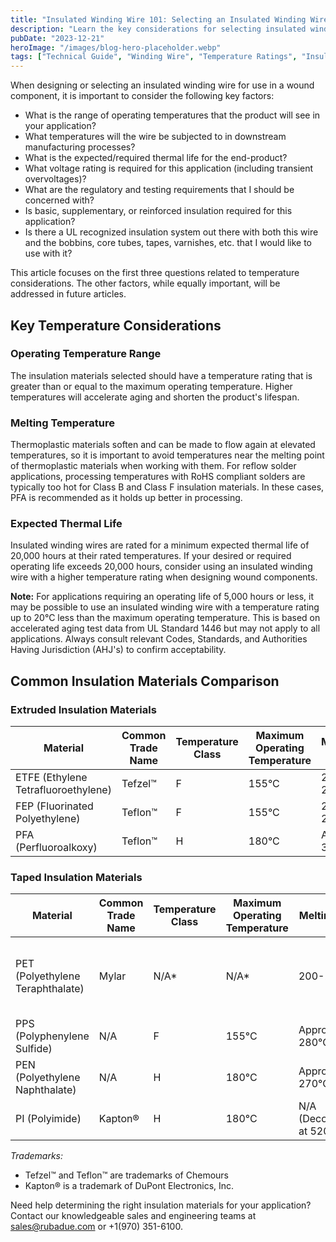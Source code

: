 ```yaml
---
title: "Insulated Winding Wire 101: Selecting an Insulated Winding Wire Part I: Temperature Ratings"
description: "Learn the key considerations for selecting insulated winding wire, focusing on temperature ratings, operating ranges, and thermal life expectations."
pubDate: "2023-12-21"
heroImage: "/images/blog-hero-placeholder.webp"
tags: ["Technical Guide", "Winding Wire", "Temperature Ratings", "Insulation"]
---
```


When designing or selecting an insulated winding wire for use in a wound component, it is important to consider the following key factors:

- What is the range of operating temperatures that the product will see in your application?
- What temperatures will the wire be subjected to in downstream manufacturing processes?
- What is the expected/required thermal life for the end-product?
- What voltage rating is required for this application (including transient overvoltages)?
- What are the regulatory and testing requirements that I should be concerned with?
- Is basic, supplementary, or reinforced insulation required for this application?
- Is there a UL recognized insulation system out there with both this wire and the bobbins, core tubes, tapes, varnishes, etc. that I would like to use with it?

This article focuses on the first three questions related to temperature considerations. The other factors, while equally important, will be addressed in future articles.

## Key Temperature Considerations

### Operating Temperature Range
The insulation materials selected should have a temperature rating that is greater than or equal to the maximum operating temperature. Higher temperatures will accelerate aging and shorten the product's lifespan.

### Melting Temperature
Thermoplastic materials soften and can be made to flow again at elevated temperatures, so it is important to avoid temperatures near the melting point of thermoplastic materials when working with them. For reflow solder applications, processing temperatures with RoHS compliant solders are typically too hot for Class B and Class F insulation materials. In these cases, PFA is recommended as it holds up better in processing.

### Expected Thermal Life
Insulated winding wires are rated for a minimum expected thermal life of 20,000 hours at their rated temperatures. If your desired or required operating life exceeds 20,000 hours, consider using an insulated winding wire with a higher temperature rating when designing wound components.

**Note:** For applications requiring an operating life of 5,000 hours or less, it may be possible to use an insulated winding wire with a temperature rating up to 20°C less than the maximum operating temperature. This is based on accelerated aging test data from UL Standard 1446 but may not apply to all applications. Always consult relevant Codes, Standards, and Authorities Having Jurisdiction (AHJ's) to confirm acceptability.

## Common Insulation Materials Comparison

### Extruded Insulation Materials

| Material | Common Trade Name | Temperature Class | Maximum Operating Temperature | Melting Point |
|----------|------------------|-------------------|----------------------------|---------------|
| ETFE (Ethylene Tetrafluoroethylene) | Tefzel™ | F | 155°C | 220-280°C |
| FEP (Fluorinated Polyethylene) | Teflon™ | F | 155°C | 255-260°C |
| PFA (Perfluoroalkoxy) | Teflon™ | H | 180°C | Approx. 305°C |

### Taped Insulation Materials

| Material | Common Trade Name | Temperature Class | Maximum Operating Temperature | Melting Point | Notes |
|----------|------------------|-------------------|----------------------------|---------------|--------|
| PET (Polyethylene Teraphthalate) | Mylar | N/A* | N/A* | 200-260°C | Typically used under other tape layers |
| PPS (Polyphenylene Sulfide) | N/A | F | 155°C | Approx. 280°C | |
| PEN (Polyethylene Naphthalate) | N/A | H | 180°C | Approx. 270°C | |
| PI (Polyimide) | Kapton® | H | 180°C | N/A (Decomposes at 520°C) | Typically FEP-backed |

*Trademarks:*
- Tefzel™ and Teflon™ are trademarks of Chemours
- Kapton® is a trademark of DuPont Electronics, Inc.

Need help determining the right insulation materials for your application? Contact our knowledgeable sales and engineering teams at sales@rubadue.com or +1(970) 351-6100.
